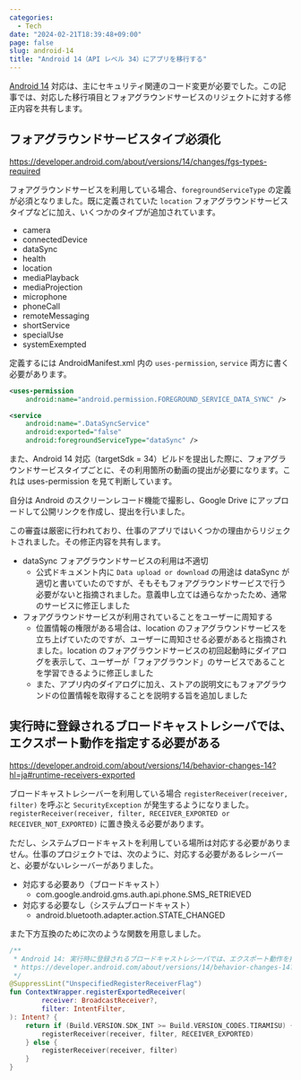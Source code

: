 ```yaml
---
categories:
  - Tech
date: "2024-02-21T18:39:48+09:00"
page: false
slug: android-14
title: "Android 14（API レベル 34）にアプリを移行する"
---
```


[Android 14](https://developer.android.com/about/versions/14?hl=ja) 対応は、主にセキュリティ関連のコード変更が必要でした。この記事では、対応した移行項目とフォアグラウンドサービスのリジェクトに対する修正内容を共有します。

## フォアグラウンドサービスタイプ必須化

https://developer.android.com/about/versions/14/changes/fgs-types-required

フォアグラウンドサービスを利用している場合、`foregroundServiceType` の定義が必須となりました。既に定義されていた `location` フォアグラウンドサービスタイプなどに加え、いくつかのタイプが追加されています。

- camera
- connectedDevice
- dataSync
- health
- location
- mediaPlayback
- mediaProjection
- microphone
- phoneCall
- remoteMessaging
- shortService
- specialUse
- systemExempted

定義するには AndroidManifest.xml 内の `uses-permission`, `service` 両方に書く必要があります。

```xml
<uses-permission
    android:name="android.permission.FOREGROUND_SERVICE_DATA_SYNC" />

<service
    android:name=".DataSyncService"
    android:exported="false"
    android:foregroundServiceType="dataSync" />
```

また、Android 14 対応（targetSdk = 34）ビルドを提出した際に、フォアグラウンドサービスタイプごとに、その利用箇所の動画の提出が必要になります。これは uses-permission を見て判断しています。

自分は Android のスクリーンレコード機能で撮影し、Google Drive にアップロードして公開リンクを作成し、提出を行いました。

この審査は厳密に行われており、仕事のアプリではいくつかの理由からリジェクトされました。その修正内容を共有します。

- dataSync フォアグラウンドサービスの利用は不適切
  - 公式ドキュメント内に `Data upload or download` の用途は dataSync が適切と書いていたのですが、そもそもフォアグラウンドサービスで行う必要がないと指摘されました。意義申し立ては通らなかったため、通常のサービスに修正しました
- フォアグラウンドサービスが利用されていることをユーザーに周知する
  - 位置情報の権限がある場合は、location のフォアグラウンドサービスを立ち上げていたのですが、ユーザーに周知させる必要があると指摘されました。location のフォアグラウンドサービスの初回起動時にダイアログを表示して、ユーザーが「フォアグラウンド」のサービスであることを学習できるように修正しました
  - また、アプリ内のダイアログに加え、ストアの説明文にもフォアグラウンドの位置情報を取得することを説明する旨を追加しました

## 実行時に登録されるブロードキャストレシーバでは、エクスポート動作を指定する必要がある

https://developer.android.com/about/versions/14/behavior-changes-14?hl=ja#runtime-receivers-exported

ブロードキャストレシーバーを利用している場合 `registerReceiver(receiver, filter)` を呼ぶと `SecurityException` が発生するようになりました。`registerReceiver(receiver, filter, RECEIVER_EXPORTED or RECEIVER_NOT_EXPORTED)` に置き換える必要があります。

ただし、システムブロードキャストを利用している場所は対応する必要がありません。仕事のプロジェクトでは、次のように、対応する必要があるレシーバーと、必要がないレシーバーがありました。

- 対応する必要あり（ブロードキャスト）
  - com.google.android.gms.auth.api.phone.SMS_RETRIEVED
- 対応する必要なし（システムブロードキャスト）
  - android.bluetooth.adapter.action.STATE_CHANGED

また下方互換のために次のような関数を用意しました。

```kotlin
/**
 * Android 14: 実行時に登録されるブロードキャストレシーバでは、エクスポート動作を指定する必要がある
 * https://developer.android.com/about/versions/14/behavior-changes-14?hl=ja#runtime-receivers-exported
 */
@SuppressLint("UnspecifiedRegisterReceiverFlag")
fun ContextWrapper.registerExportedReceiver(
        receiver: BroadcastReceiver?,
        filter: IntentFilter,
): Intent? {
    return if (Build.VERSION.SDK_INT >= Build.VERSION_CODES.TIRAMISU) {
        registerReceiver(receiver, filter, RECEIVER_EXPORTED)
    } else {
        registerReceiver(receiver, filter)
    }
}
```
